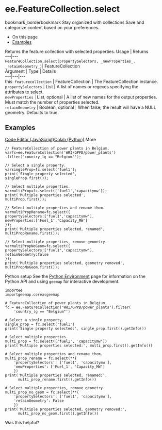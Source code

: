  
#  ee.FeatureCollection.select
bookmark_borderbookmark Stay organized with collections  Save and categorize content based on your preferences.
  * On this page
  * [Examples](https://developers.google.com/earth-engine/apidocs/ee-featurecollection-select#examples)


Returns the feature collection with selected properties.
Usage | Returns  
---|---  
`FeatureCollection.select(propertySelectors, _newProperties_, _retainGeometry_)`|  FeatureCollection  
Argument | Type | Details  
---|---|---  
this: `featurecollection` | FeatureCollection | The FeatureCollection instance.  
`propertySelectors` | List<String> | A list of names or regexes specifying the attributes to select.  
`newProperties` | List<String>, optional | A list of new names for the output properties. Must match the number of properties selected.  
`retainGeometry` | Boolean, optional | When false, the result will have a NULL geometry. Defaults to true.  
## Examples
[Code Editor (JavaScript)](https://developers.google.com/earth-engine/apidocs/ee-featurecollection-select#code-editor-javascript-sample)[Colab (Python)](https://developers.google.com/earth-engine/apidocs/ee-featurecollection-select#colab-python-sample) More
```
// FeatureCollection of power plants in Belgium.
varfc=ee.FeatureCollection('WRI/GPPD/power_plants')
.filter('country_lg == "Belgium"');

// Select a single property.
varsingleProp=fc.select('fuel1');
print('Single property selected',
singleProp.first());

// Select multiple properties.
varmultiProp=fc.select(['fuel1','capacitymw']);
print('Multiple properties selected',
multiProp.first());

// Select multiple properties and rename them.
varmultiPropRename=fc.select({
propertySelectors:['fuel1','capacitymw'],
newProperties:['Fuel_1','Capacity_MW']
});
print('Multiple properties selected, renamed',
multiPropRename.first());

// Select multiple properties, remove geometry.
varmultiPropNoGeom=fc.select({
propertySelectors:['fuel1','capacitymw'],
retainGeometry:false
});
print('Multiple properties selected, geometry removed',
multiPropNoGeom.first());
```
Python setup
See the [ Python Environment](https://developers.google.com/earth-engine/guides/python_install) page for information on the Python API and using `geemap` for interactive development.
```
importee
importgeemap.coreasgeemap
```
```
# FeatureCollection of power plants in Belgium.
fc = ee.FeatureCollection('WRI/GPPD/power_plants').filter(
    'country_lg == "Belgium"')

# Select a single property.
single_prop = fc.select('fuel1')
print('Single property selected:', single_prop.first().getInfo())

# Select multiple properties.
multi_prop = fc.select(['fuel1', 'capacitymw'])
print('Multiple properties selected:', multi_prop.first().getInfo())

# Select multiple properties and rename them.
multi_prop_rename = fc.select(**{
    'propertySelectors': ['fuel1', 'capacitymw'],
    'newProperties': ['Fuel_1', 'Capacity_MW']
    })
print('Multiple properties selected, renamed:',
      multi_prop_rename.first().getInfo())

# Select multiple properties, remove geometry.
multi_prop_no_geom = fc.select(**{
    'propertySelectors': ['fuel1', 'capacitymw'],
    'retainGeometry': False
    })
print('Multiple properties selected, geometry removed:',
      multi_prop_no_geom.first().getInfo())
```

Was this helpful?
